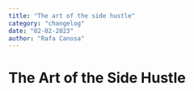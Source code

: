 ```yaml
---
title: "The art of the side hustle"
category: "changelog"
date: "02-02-2023"
author: "Rafa Canosa"
---
```


# The Art of the Side Hustle
